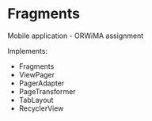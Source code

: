 # Fragments
Mobile application - ORWiMA assignment

Implements:
- Fragments
- ViewPager
- PagerAdapter
- PageTransformer
- TabLayout
- RecyclerView
